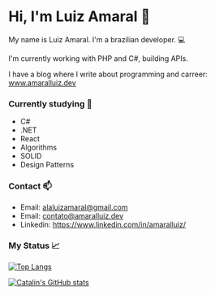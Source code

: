 # Hi, I'm Luiz Amaral :wave:
 
My name is Luiz Amaral. I'm a brazilian developer. :computer: 

I'm currently working with PHP and C#, building APIs.

I have a blog where I write about programming and carreer: www.amaralluiz.dev

### Currently studying :book:
- C#
- .NET
- React
- Algorithms
- SOLID
- Design Patterns

### Contact :mailbox:
- Email: alaluizamaral@gmail.com
- Email: contato@amaralluiz.dev
- Linkedin: https://www.linkedin.com/in/amaralluiz/

### My Status :chart_with_upwards_trend:

[![Top Langs](https://github-readme-stats.vercel.app/api/top-langs/?username=amaralluiz&hide=css,html&theme=dark)](https://github.com/anuraghazra/github-readme-stats)

[![Catalin's GitHub stats](https://github-readme-stats.vercel.app/api?username=amaralluiz&theme=dark)](https://github.com/anuraghazra/github-readme-stats)
